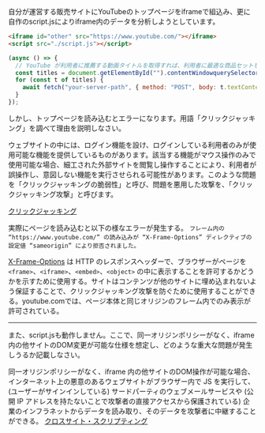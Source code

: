 自分が運営する販売サイトにYouTubeのトップページをiframeで組込み、更に自作のscript.jsによりiframe内のデータを分析しようとしています。

```html
<iframe id="other" src="https://www.youtube.com/"></iframe>
<script src="./script.js"></script>
```
```js
(async () => {
  // YouTube が利用者に推薦する動画タイトルを取得すれば、利用者に最適な商品セットを表示できるのではないか？
  const titles = document.getElementById("").contentWindowquerySelectorAll('#video-title');
  for (const t of titles) {
    await fetch("your-server-path", { method: "POST", body: t.textContent })
  }
});
```

しかし、トップページを読み込むとエラーになります。用語「クリックジャッキング」を調べて理由を説明しなさい。

  ウェブサイトの中には、ログイン機能を設け、ログインしている利用者のみが使用可能な機能を提供しているものがあります。該当する機能がマウス操作のみで使用可能な場合、細工された外部サイトを閲覧し操作することにより、利用者が誤操作し、意図しない機能を実行させられる可能性があります。このような問題を「クリックジャッキングの脆弱性」と呼び、問題を悪用した攻撃を、「クリックジャッキング攻撃」と呼びます。

[クリックジャッキング](https://www.ipa.go.jp/security/vuln/websecurity/clickjacking.html)

実際にページを読み込むと以下の様なエラーが発生する。
`フレーム内の “https://www.youtube.com/” の読み込みが “X-Frame-Options” ディレクティブの設定値 “sameorigin” により拒否されました。`

[X-Frame-Options](https://developer.mozilla.org/ja/docs/Web/HTTP/Headers/X-Frame-Options) は HTTP のレスポンスヘッダーで、ブラウザーがページを `<frame>`、`<iframe>`、`<embed>`、`<object>` の中に表示することを許可するかどうかを示すために使用する。サイトはコンテンツが他のサイトに埋め込まれないよう保証することで、クリックジャッキング攻撃を防ぐために使用することができる。youtube.comでは、ページ本体と同じオリジンのフレーム内でのみ表示が許可されている。

-------------------------------------------------------------------------
また、script.jsも動作しません。ここで、同一オリジンポリシーがなく、iframe内の他サイトのDOM変更が可能な仕様を想定し、どのような重大な問題が発生しうるか記載しなさい。

同一オリジンポリシーがなく、iframe 内の他サイトのDOM操作が可能な場合、インターネット上の悪意のあるウェブサイトがブラウザー内で JS を実行して、 (ユーザーがサインインしている) サードパーティのウェブメールサービスや (公開 IP アドレスを持たないことで攻撃者の直接アクセスから保護されている) 企業のインフラネットからデータを読み取り、そのデータを攻撃者に中継することができる。
[クロスサイト・スクリプティング](https://www.ipa.go.jp/security/vuln/websecurity/cross-site-scripting.html)
